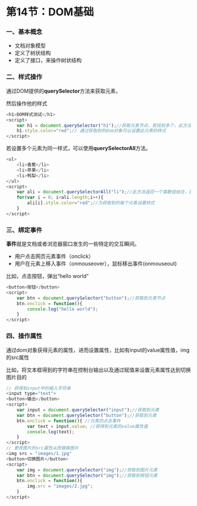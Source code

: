 # 第14节：DOM基础

### 一、基本概念

* 文档对象模型
* 定义了树状结构
* 定义了接口，来操作树状结构

### 二、样式操作

通过DOM提供的**querySelector**方法来获取元素，

然后操作他的样式

```js
<h1>DOM样式测试</h1>
<script>
    var h1 = document.querySelector("h1");//获取元素节点，若找到多个，此方法会返回第一个
	h1.style.color="red";// 通过获取到的dom对象可以设置此元素的样式
</script>
```

若设置多个元素为同一样式，可以使用**querySelectorAll**方法。

```js
<ul>
    <li>香蕉</li>
	<li>苹果</li>
	<li>鸭梨</li>
</ul>
<script>
    var ali = document.querySelectorAll("li");//此方法返回一个类数组结合，是获取到的所有元素
	for(var i = 0; i<ali.length;i++){
        ali[i].style.color="red";//为获取到的每个元素设置样式
    }
</script>
```

### 三、绑定事件

**事件**就是文档或者浏览器窗口发生的一些特定的交互瞬间。

* 用户点击网页元素事件（onclick）
* 用户在元素上移入事件（onmouseover），鼠标移出事件(onmouseout)

比如，点击按钮，弹出“hello world”

```js
<button>按钮</button>
<script>
    var btn = document.querySelector("button");//获取到元素节点
	btn.onclick = function(){
        console.log("hello world");
    }
</script>
```

### 四、操作属性

通过dom对象获得元素的属性，进而设置属性，比如有input的value属性值，img的src属性

比如，将文本框得到的字符串在控制台输出以及通过赋值来设置元素属性达到切换图片目的

```js
// 获得到input中的输入字符串
<input type="text">
<button>输出</button>
<script>
    var input = document.querySelector("input");//获取到元素
	var btn = document.querySelector("button");//获取到元素
	btn.onclick = function(){ //元素的点击事件
        var text = input.value; //获得到元素的value属性值
        console.log(text);
    }
</script>
// 更改图片的src属性从而替换图片
<img src = "images/1.jpg"
<button>切换图片</button>
<script>
    var img = document.querySelector("img");//获取到图片元素
	var btn = document.querySelector("img");//获取到按钮元素
	btn.onclick = function(){
        img.src = "images/2.jpg";
    }
</script>
```



